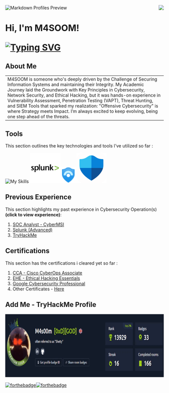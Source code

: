 ![Markdown Profiles Preview](https://i.postimg.cc/4yKy9w79/Linkedin-Banner-1.png)
<a href="https://github.com/L1QU3D/github-profile-views-counter"><img src="https://komarev.com/ghpvc/?username=M4SOOM" align="right"></a>
<h1>Hi, I'm M4SOOM!
   
[![Typing SVG](https://readme-typing-svg.herokuapp.com?font=courier+new&color=0BF700&lines=Cybersecurity+Professional)](https://git.io/typing-svg)
## About Me
<table>
<tr>
<td>
  M4SOOM is someone who's deeply driven by the Challenge of Securing Information Systems and maintaining their Integrity. My Academic Journey laid the Groundwork with Key Principles in Cybersecurity, Network Security, and Ethical Hacking, but it was hands-on experience in Vulnerability Assessment, Penetration Testing (VAPT), Threat Hunting, and SIEM Tools that sparked my realization: "Offensive Cybersecurity" is where Strategy meets Impact. I’m always excited to keep evolving, being one step ahead of the threats.
</td>
</tr>
</table>

## Tools

This section outlines the key technologies and tools I’ve utilized so far :

![My Skills](https://go-skill-icons.vercel.app/api/icons?i=gcp,azure,kali,linux,ubuntu,powershell,vmwareworkstation,jira,visualstudio&theme=light)   ![Dashboard Icon](https://github.com/M4SOOM/MyExperience/blob/main/Icons/splunk.svg)<img src="https://github.com/MasoomEXE/Test1/blob/main/Azure-Sentinel.svg" alt="Dashboard Icon" width="51" height="51"><img src="https://github.com/M4SOOM/MyExperience/blob/main/Icons/XDR-icon.svg">

## Previous Experience

This section highlights my past experience in Cybersecurity Operation(s) **(click to view experience)**:

1. [SOC Analyst - CyberMSI](https://github.com/M4SOOM/MyExperience/blob/main/CyberMSI.md)
2. [Splunk (Advanced)](https://github.com/M4SOOM)
3. [TryHackMe](https://github.com/M4SOOM/TryHackMe/) 

## Certifications

This section has the certifications i cleared yet so far :

1. [CCA - Cisco CyberOps Associate](https://github.com/M4SOOM)
2. [EHE - Ethical Hacking Essentials](https://github.com/M4SOOM)
3. [Google Cybersecurity Professional](https://github.com/M4SOOM)
4. Other Certificates - [Here](https://github.com/M4SOOM) 


## Add Me - TryHackMe Profile

<a href="https://tryhackme.com/r/p/M4s00m" target="_blank">
  <img src="https://github.com/M4SOOM/MyExperience/blob/main/Images/THM%20(1).gif" width="875" height="200" alt="TryHackMe Icon">
</a>


</br>

[![forthebadge](https://forthebadge.com/images/badges/you-didnt-ask-for-this.png)](http://forthebadge.com)[![forthebadge](https://forthebadge.com/images/badges/i-fucking-hate-java.svg)](https://forthebadge.com)
